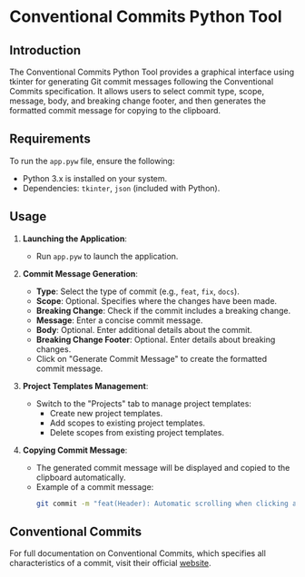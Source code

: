 # Conventional Commits Python Tool

## Introduction

The Conventional Commits Python Tool provides a graphical interface using tkinter for generating Git commit messages following the Conventional Commits specification. It allows users to select commit type, scope, message, body, and breaking change footer, and then generates the formatted commit message for copying to the clipboard.

## Requirements

To run the `app.pyw` file, ensure the following:

- Python 3.x is installed on your system.
- Dependencies: `tkinter`, `json` (included with Python).

## Usage

1. **Launching the Application**:

   - Run `app.pyw` to launch the application.

2. **Commit Message Generation**:

   - **Type**: Select the type of commit (e.g., `feat`, `fix`, `docs`).
   - **Scope**: Optional. Specifies where the changes have been made.
   - **Breaking Change**: Check if the commit includes a breaking change.
   - **Message**: Enter a concise commit message.
   - **Body**: Optional. Enter additional details about the commit.
   - **Breaking Change Footer**: Optional. Enter details about breaking changes.
   - Click on "Generate Commit Message" to create the formatted commit message.

3. **Project Templates Management**:

   - Switch to the "Projects" tab to manage project templates:
     - Create new project templates.
     - Add scopes to existing project templates.
     - Delete scopes from existing project templates.

4. **Copying Commit Message**:
   - The generated commit message will be displayed and copied to the clipboard automatically.
   - Example of a commit message:
     ```bash
     git commit -m "feat(Header): Automatic scrolling when clicking a button" -m "Added the function that scrolls to the section of each button"
     ```

## Conventional Commits

For full documentation on Conventional Commits, which specifies all characteristics of a commit, visit their official [website](https://www.conventionalcommits.org/en/v1.0.0/).

